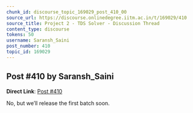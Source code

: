 ```yaml
---
chunk_id: discourse_topic_169029_post_410_00
source_url: https://discourse.onlinedegree.iitm.ac.in/t/169029/410
source_title: Project 2 - TDS Solver - Discussion Thread
content_type: discourse
tokens: 50
username: Saransh_Saini
post_number: 410
topic_id: 169029
---
```


## Post #410 by Saransh_Saini

**Direct Link**: [Post #410](https://discourse.onlinedegree.iitm.ac.in/t/169029/410)

No, but we’ll release the first batch soon.
